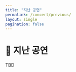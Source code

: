 ```yaml
---
title: "지난 공연"
permalink: /concert/previous/
layout: single
pagination: false
---
```


# 🎯 지난 공연

TBD
